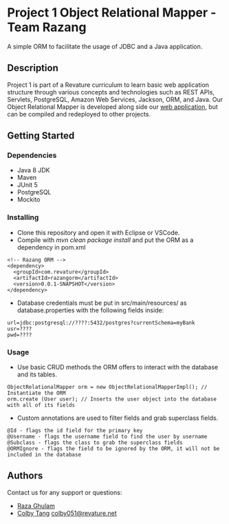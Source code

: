 # Project 1 Object Relational Mapper - Team Razang
A simple ORM to facilitate the usage of JDBC and a Java application.

## Description

Project 1 is part of a Revature curriculum to learn basic web application structure through various concepts and technologies such as REST APIs, Servlets, PostgreSQL, Amazon Web Services, Jackson, ORM, and Java. Our Object Relational Mapper is developed along side our [web application](https://github.com/220620-java/p1-web-razang), but can be compiled and redeployed to other projects.

## Getting Started

### Dependencies

* Java 8 JDK
* Maven
* JUnit 5
* PostgreSQL
* Mockito

### Installing

* Clone this repository and open it with Eclipse or VSCode.
* Compile with _mvn clean package install_ and put the ORM as a dependency in pom.xml
```
<!-- Razang ORM -->
<dependency>
  <groupId>com.revature</groupId>
  <artifactId>razangorm</artifactId>
  <version>0.0.1-SNAPSHOT</version>
</dependency>
```
* Database credentials must be put in src/main/resources/ as database.properties with the following fields inside:
```
url=jdbc:postgresql://????:5432/postgres?currentSchema=myBank
usr=????
pwd=????
```

### Usage

* Use basic CRUD methods the ORM offers to interact with the database and its tables.
```
ObjectRelationalMapper orm = new ObjectRelationalMapperImpl(); // Instantiate the ORM
orm.create (User user); // Inserts the user object into the database with all of its fields
```
* Custom annotations are used to filter fields and grab superclass fields.
```
@Id - flags the id field for the primary key
@Username - flags the username field to find the user by username
@Subclass - flags the class to grab the superclass fields
@ORMIgnore - flags the field to be ignored by the ORM, it will not be included in the database
```

## Authors

Contact us for any support or questions:

* [Raza Ghulam](https://github.com/raza-bot)
* [Colby Tang](https://github.com/colbyktang) colby051@revature.net
